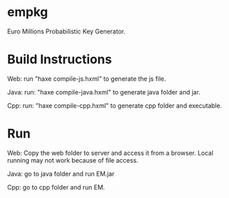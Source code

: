 empkg
=====

Euro Millions Probabilistic Key Generator.  

Build Instructions
=====
Web: 
run "haxe compile-js.hxml" to generate the js file.

Java: 
run: "haxe compile-java.hxml" to generate java folder and jar. 

Cpp: 
run: "haxe compile-cpp.hxml" to generate cpp folder and executable. 


Run
=====

Web:
Copy the web folder to server and access it from a browser. 
Local running may not work because of file access. 

Java: 
go to java folder and run EM.jar 

Cpp: 
go to cpp folder and run EM. 

